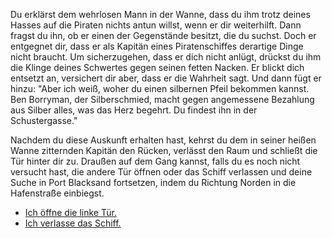 <!-- Piratenschiff -->

Du erklärst dem wehrlosen Mann in der Wanne, dass du ihm trotz deines Hasses auf die Piraten nichts antun willst, wenn er dir weiterhilft. Dann fragst du ihn, ob er einen der Gegenstände besitzt, die du suchst. Doch er entgegnet dir, dass er als Kapitän eines Piratenschiffes derartige Dinge nicht braucht. Um sicherzugehen, dass er dich nicht anlügt, drückst du ihm die Klinge deines Schwertes gegen seinen fetten Nacken. Er blickt dich entsetzt an, versichert dir aber, dass er die Wahrheit sagt. Und dann fügt er hinzu: "Aber ich weiß, woher du einen silbernen Pfeil bekommen kannst. Ben Borryman, der Silberschmied, macht gegen angemessene Bezahlung aus Silber alles, was das Herz begehrt. Du findest ihn in der Schustergasse."

Nachdem du diese Auskunft erhalten hast, kehrst du dem in seiner heißen Wanne zitternden Kapitän den Rücken, verlässt den Raum und schließt die Tür hinter dir zu. Draußen auf dem Gang kannst, falls du es noch nicht versucht hast, die andere Tür öffnen oder das Schiff verlassen und deine Suche in Port Blacksand fortsetzen, indem du Richtung Norden in die Hafenstraße einbiegst.

- [Ich öffne die linke Tür.](271)
- [Ich verlasse das Schiff.](78)